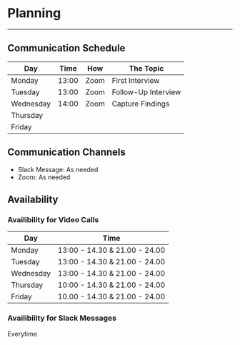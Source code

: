# Planning
---

## Communication Schedule  

| Day       | Time  |   How    | The Topic           |
| --------- | :---: | :------: | ------------------- |
| Monday    | 13:00 |   Zoom   | First Interview     |
| Tuesday   | 13:00 |   Zoom   | Follow-Up Interview |
| Wednesday | 14:00 |   Zoom   | Capture Findings    |
| Thursday  |       |          |                     |
| Friday    |       |          |                     |


## Communication Channels  
- Slack Message: As needed  
- Zoom: As needed 

## Availability

### Availibility for Video Calls

| Day       | Time                          |   
| --------- | :---------------------------: | 
| Monday    | 13:00 - 14.30 & 21.00 - 24.00 | 
| Tuesday   | 13:00 - 14.30 & 21.00 - 24.00 |
| Wednesday | 13:00 - 14.30 & 21.00 - 24.00 |
| Thursday  | 10:00 - 14.30 & 21.00 - 24.00 | 
| Friday    | 10.00 - 14.30 & 21.00 - 24.00 |  

### Availibility for Slack Messages

Everytime

